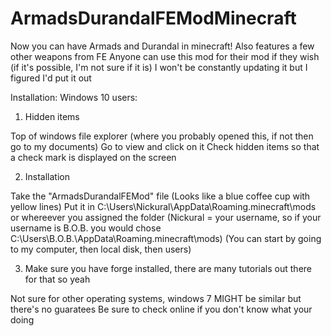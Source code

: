 # ArmadsDurandalFEModMinecraft
Now you can have Armads and Durandal in minecraft! Also features a few other weapons from FE
Anyone can use this mod for their mod if they wish (if it's possible, I'm not sure if it is)
I won't be constantly updating it but I figured I'd put it out


Installation:
Windows 10 users:
1. Hidden items

Top of windows file explorer (where you probably opened this, if not then go to my documents)
Go to view and click on it
Check hidden items so that a check mark is displayed on the screen

2. Installation

Take the "ArmadsDurandalFEMod" file (Looks like a blue coffee cup with yellow lines)
Put it in C:\Users\Nickural\AppData\Roaming\.minecraft\mods or whereever you assigned the folder
(Nickural = your username, so if your username is B.O.B. you would chose
C:\Users\B.O.B.\AppData\Roaming\.minecraft\mods)
(You can start by going to my computer, then local disk, then users)

3. Make sure you have forge installed, there are many tutorials out there for that so yeah

Not sure for other operating systems, windows 7 MIGHT be similar but there's no guaratees
Be sure to check online if you don't know what your doing
